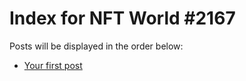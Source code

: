 # Index for NFT World #2167
Posts will be displayed in the order below:

- [Your first post](./001-first.md)


